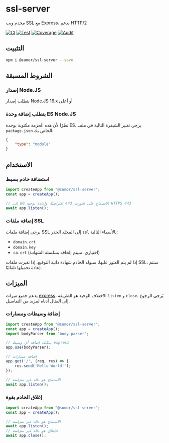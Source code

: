# ssl-server
مخدم ويب SSL مع Express، يدعم HTTP/2

[![CI](https://github.com/sumor-cloud/ssl-server/actions/workflows/ci.yml/badge.svg)](https://github.com/sumor-cloud/ssl-server/actions/workflows/ci.yml)
[![Test](https://github.com/sumor-cloud/ssl-server/actions/workflows/ut.yml/badge.svg)](https://github.com/sumor-cloud/ssl-server/actions/workflows/ut.yml)
[![Coverage](https://github.com/sumor-cloud/ssl-server/actions/workflows/coverage.yml/badge.svg)](https://github.com/sumor-cloud/ssl-server/actions/workflows/coverage.yml)
[![Audit](https://github.com/sumor-cloud/ssl-server/actions/workflows/audit.yml/badge.svg)](https://github.com/sumor-cloud/ssl-server/actions/workflows/audit.yml)

## التثبيت
```bash
npm i @sumor/ssl-server --save
```

## الشروط المسبقة

### إصدار Node.JS
يتطلب إصدار Node.JS 16.x أو أعلى

### يتطلب إضافة وحدة ES Node.JS
نظرًا لأن هذه الحزمة مكتوبة بوحدة ES،
يرجى تغيير الشيفرة التالية في ملف ```package.json``` الخاص بك:
```json
{
    "type": "module"
}
```

## الاستخدام

### استضافة خادم بسيط

```javascript
import createApp from "@sumor/ssl-server";
const app = createApp();

// الاستماع على البورت 443 افتراضيًا، وإعادة توجيه 80 إلى HTTPS 443
await app.listen();
```


### إضافة ملفات SSL
يرجى إضافة ملفات SSL إلى المجلد الجذر ```ssl``` بالأسماء التالية:
- ```domain.crt```
- ```domain.key```
- ```ca.crt``` (اختياري، سيتم إلحاقه بسلسلة الشهادة)

إذا لم يتم العثور عليها، سيولد الخادم شهادة ذاتية التوقيع.
إذا تغيرت ملفات SSL، ستتم إعادة تحميلها تلقائيًا.
## الميزات

يدعم جميع ميزات [express](https://www.npmjs.com/package/express)، الاختلاف الوحيد هو الطريقة ```listen``` و ```close```. يُرجى الرجوع إلى المثال أدناه لمزيد من التفاصيل.

### إضافة وسيطات ومسارات

```javascript
import createApp from "@sumor/ssl-server";
const app = createApp();
import bodyParser from 'body-parser';

// يمكنك إضافة أي وسيط express
app.use(bodyParser);

// إضافة مسارات
app.get('/', (req, res) => {
    res.send('Hello World!');
});

// الاستماع هو دالة غير متزامنة
await app.listen();
```

### إغلاق الخادم بقوة

```javascript
import createApp from "@sumor/ssl-server";
const app = createApp();

// الاستماع هو دالة غير متزامنة
await app.listen();
// الإغلاق هو دالة غير متزامنة
await app.close();
```